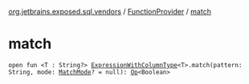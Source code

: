 [org.jetbrains.exposed.sql.vendors](../index.md) / [FunctionProvider](index.md) / [match](.)

# match

`open fun <T : String?> `[`ExpressionWithColumnType`](../../org.jetbrains.exposed.sql/-expression-with-column-type/index.md)`<T>.match(pattern: String, mode: `[`MatchMode`](-match-mode/index.md)`? = null): `[`Op`](../../org.jetbrains.exposed.sql/-op/index.md)`<Boolean>`